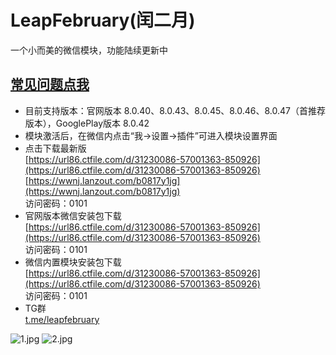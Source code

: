 # LeapFebruary(闰二月)

一个小而美的微信模块，功能陆续更新中

## [常见问题点我](https://github.com/Xposed-Modules-Repo/com.r.leapfebruary/blob/main/FAQ.md)  

+ 目前支持版本：官网版本 8.0.40、8.0.43、8.0.45、8.0.46、8.0.47（首推荐版本），GooglePlay版本 8.0.42
+ 模块激活后，在微信内点击“我->设置->插件”可进入模块设置界面
+ 点击下载最新版  
[https://url86.ctfile.com/d/31230086-57001363-850926](https://url86.ctfile.com/d/31230086-57001363-850926)  
[https://wwnj.lanzout.com/b0817y1jg](https://wwnj.lanzout.com/b0817y1jg)  
访问密码：0101  
+ 官网版本微信安装包下载  
[https://url86.ctfile.com/d/31230086-57001363-850926](https://url86.ctfile.com/d/31230086-57001363-850926)  
访问密码：0101  
+ 微信内置模块安装包下载  
[https://url86.ctfile.com/d/31230086-57001363-850926](https://url86.ctfile.com/d/31230086-57001363-850926)  
访问密码：0101  
+ TG群  
[t.me/leapfebruary](https://t.me/leapfebruary)  

![1.jpg](https://raw.githubusercontent.com/Xposed-Modules-Repo/com.r.leapfebruary/master/img/1.jpg)
![2.jpg](https://raw.githubusercontent.com/Xposed-Modules-Repo/com.r.leapfebruary/master/img/2.jpg)
